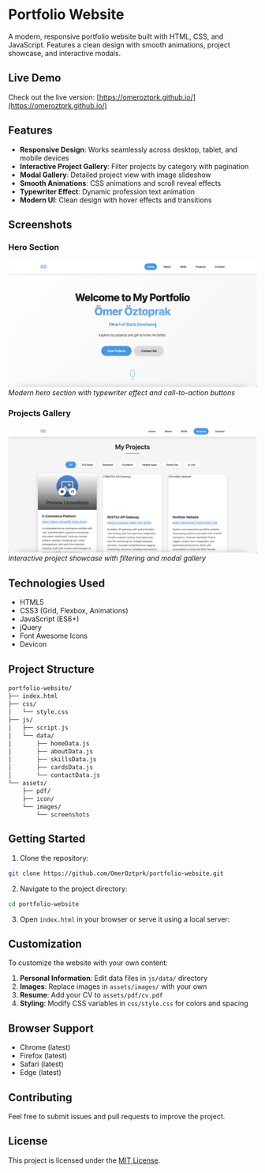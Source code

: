 # Portfolio Website

A modern, responsive portfolio website built with HTML, CSS, and JavaScript. Features a clean design with smooth animations, project showcase, and interactive modals.

## Live Demo

Check out the live version: [https://omeroztprk.github.io/](https://omeroztprk.github.io/)

## Features

- **Responsive Design**: Works seamlessly across desktop, tablet, and mobile devices
- **Interactive Project Gallery**: Filter projects by category with pagination
- **Modal Gallery**: Detailed project view with image slideshow
- **Smooth Animations**: CSS animations and scroll reveal effects
- **Typewriter Effect**: Dynamic profession text animation
- **Modern UI**: Clean design with hover effects and transitions

## Screenshots

### Hero Section
![Hero Section](./assets/images/screenshots/hero-section.png)
*Modern hero section with typewriter effect and call-to-action buttons*

### Projects Gallery
![Projects Gallery](./assets/images/screenshots/projects-section.png)
*Interactive project showcase with filtering and modal gallery*

## Technologies Used

- HTML5
- CSS3 (Grid, Flexbox, Animations)
- JavaScript (ES6+)
- jQuery
- Font Awesome Icons
- Devicon

## Project Structure

```
portfolio-website/
├── index.html
├── css/
│   └── style.css
├── js/
│   ├── script.js
│   └── data/
│       ├── homeData.js
│       ├── aboutData.js
│       ├── skillsData.js
│       ├── cardsData.js
│       └── contactData.js
└── assets/
    ├── pdf/
    ├── icon/
    └── images/
        └── screenshots
```

## Getting Started

1. Clone the repository:
```bash
git clone https://github.com/OmerOztprk/portfolio-website.git
```

2. Navigate to the project directory:
```bash
cd portfolio-website
```

3. Open `index.html` in your browser or serve it using a local server:

## Customization

To customize the website with your own content:

1. **Personal Information**: Edit data files in `js/data/` directory
2. **Images**: Replace images in `assets/images/` with your own
3. **Resume**: Add your CV to `assets/pdf/cv.pdf`
4. **Styling**: Modify CSS variables in `css/style.css` for colors and spacing

## Browser Support

- Chrome (latest)
- Firefox (latest)
- Safari (latest)
- Edge (latest)

## Contributing

Feel free to submit issues and pull requests to improve the project.

## License

This project is licensed under the [MIT License](LICENSE).